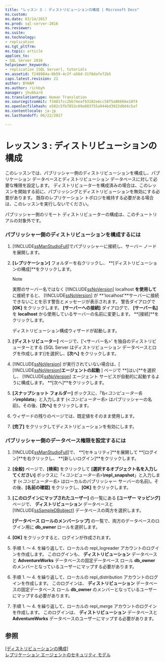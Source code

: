 ```yaml
---
title: "レッスン 3 : ディストリビューションの構成 | Microsoft Docs"
ms.custom: 
ms.date: 03/14/2017
ms.prod: sql-server-2016
ms.reviewer: 
ms.suite: 
ms.technology:
- replication
ms.tgt_pltfrm: 
ms.topic: article
applies_to:
- SQL Server 2016
helpviewer_keywords:
- replication [SQL Server], tutorials
ms.assetid: f248984a-0b59-4c2f-a56d-31f8dafe72b5
caps.latest.revision: 21
author: BYHAM
ms.author: rickbyh
manager: jhubbard
ms.translationtype: Human Translation
ms.sourcegitcommit: f3481fcc2bb74eaf93182e6cc58f5a06666e10f4
ms.openlocfilehash: e582c5fb7853c69a083755a944bd3922d0d4c5af
ms.contentlocale: ja-jp
ms.lasthandoff: 06/22/2017

---
```

# <a name="lesson-3-configuring-distribution"></a>レッスン 3 : ディストリビューションの構成
このレッスンでは、パブリッシャー側のディストリビューションを構成し、パブリケーション データベースとディストリビューション データベースに対して必要な権限を設定します。 ディストリビューターを構成済みの場合は、このレッスンを開始する前に、パブリッシングとディストリビューションを無効にする必要があります。 既存のレプリケーション トポロジを維持する必要がある場合は、このレッスンを実行しないでください。  
  
パブリッシャー側のリモート ディストリビューターの構成は、このチュートリアルの対象外です。  
  
### <a name="configuring-distribution-at-the-publisher"></a>パブリッシャー側のディストリビューションを構成するには  
  
1.  [!INCLUDE[ssManStudioFull](../../includes/ssmanstudiofull-md.md)]でパブリッシャーに接続し、サーバー ノードを展開します。  
  
2.  **[レプリケーション]** フォルダーを右クリックし、 **[ディストリビューションの構成]**をクリックします。  
  
    > [!NOTE]  
    > 実際のサーバー名ではなく [!INCLUDE[ssNoVersion](../../includes/ssnoversion-md.md)] localhost **を使用して** に接続すると、 [!INCLUDE[ssNoVersion](../../includes/ssnoversion-md.md)] が **'localhost'**サーバーに接続できないことを示す警告とメッセージが表示されます。 警告ダイアログで **[OK]** をクリックします。 **[サーバーへの接続]** ダイアログで、 **[サーバー名]** を **localhost** から使用しているサーバーの名前に変更します。 **[接続]**をクリックします。  
  
    ディストリビューション構成ウィザードが起動します。  
  
3.  **[ディストリビューター]** ページで、['&lt;サーバー名&gt;' を独自のディストリビューターとする (SQL Server はディストリビューション データベースとログを作成します)]を選択し、**[次へ]** をクリックします。  
  
4.  [!INCLUDE[ssNoVersion](../../includes/ssnoversion-md.md)] が実行されていない場合は、[ [!INCLUDE[ssNoVersion](../../includes/ssnoversion-md.md)]**エージェントの起動** ] ページで **[はい]**を選択し、 [!INCLUDE[ssNoVersion](../../includes/ssnoversion-md.md)] エージェント サービスが自動的に起動するように構成します。 **[次へ]**をクリックします。  
  
5.  **[スナップショット フォルダー]** ボックスに、「**\\\\**\<*コンピューター名>***\repldata**」と入力します (\<*コンピューター名>* はパブリッシャーの名前)。その後、**[次へ]** をクリックします。  
  
6.  ウィザードの残りのページでは、既定値をそのまま使用します。  
  
7.  **[完了]** をクリックしてディストリビューションを有効にします。  
  
### <a name="setting-database-permissions-at-the-publisher"></a>パブリッシャー側のデータベース権限を設定するには  
  
1.  [!INCLUDE[ssManStudioFull](../../includes/ssmanstudiofull-md.md)]で、 **[セキュリティ]**を展開して **[ログイン]**を右クリックし、 **[新しいログイン]**をクリックします。  
  
2.  **[全般]** ページで、**[検索]** をクリックして **[選択するオブジェクト名を入力してください]** ボックスに「\<*コンピューター名>***\repl_snapshot**」と入力します (\<*コンピューター名>* はローカルのパブリッシャー サーバーの名前)。その後、**[名前の確認]** をクリックし、**[OK]** をクリックします。  
  
3.  **[このログインにマップされたユーザー]** の一覧にある **[ユーザー マッピング]** ページで、 **ディストリビューション** データベースと [!INCLUDE[ssSampleDBobject](../../includes/sssampledbobject-md.md)] データベースの両方を選択します。  
  
    **[データベース ロールのメンバーシップ]** の一覧で、両方のデータベースのログイン用に **db_owner** ロールを選択します。  
  
4.  **[OK]** をクリックすると、ログインが作成されます。  
  
5.  手順 1. ～ 4. を繰り返して、ローカルの repl_logreader アカウントのログインを作成します。 このログインも、 **ディストリビューション** データベースと **AdventureWorks** データベースの固定データベース ロール **db_owner** のメンバーとなっているユーザーにマップする必要があります。  
  
6.  手順 1. ～ 4. を繰り返して、ローカルの repl_distribution アカウントのログインを作成します。 このログインは、 **ディストリビューション** データベースの固定データベース ロール **db_owner** のメンバーとなっているユーザーにマップする必要があります。  
  
7.  手順 1. ～ 4. を繰り返して、ローカルの repl_merge アカウントのログインを作成します。 このログインは、 **ディストリビューション** データベースと **AdventureWorks** データベースのユーザーにマップする必要があります。  
  
## <a name="see-also"></a>参照  
[[ディストリビューションの構成]](../../relational-databases/replication/configure-distribution.md)  
[レプリケーション エージェントのセキュリティ モデル](../../relational-databases/replication/security/replication-agent-security-model.md)  
  
  
  

